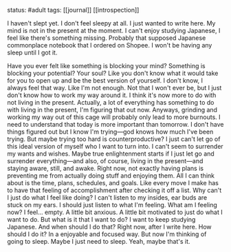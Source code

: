 status: #adult 
tags: [[journal]] [[introspection]] 

I haven't slept yet. I don't feel sleepy at all. I just wanted to write here. My mind is not in the present at the moment. I can't enjoy studying Japanese, I feel like there's something missing. Probably that supposed Japanese commonplace notebook that I ordered on Shopee. I won't be having any sleep until I got it. 

Have you ever felt like something is blocking your mind? Something is blocking your potential? Your soul? Like you don't know what it would take for you to open up and be the best version of yourself. I don't know, I always feel that way. Like I'm not enough. Not that I won't ever be, but I just don't know how to work my way around it. I think it's now more to do with not living in the present. Actually, a lot of everything has something to do with living in the present, I'm figuring that out now. Anyways, grinding and working my way out of this cage will probably only lead to more burnouts. I need to understand that today is more important than tomorrow. I don't have things figured out but I know I'm trying—god knows how much I've been trying. But maybe trying too hard is counterproductive? I just can't let go of this ideal version of myself who I want to turn into. I can't seem to surrender my wants and wishes. Maybe true enlightenment starts if I just let go and surrender everything—and also, of course, living in the present—and staying aware, still, and awake. Right now, not exactly having plans is preventing me from actually doing stuff and enjoying them. All I can think about is the time, plans, schedules, and goals. Like every move I make has to have that feeling of accomplishment after checking it off a list. Why can't I just do what I feel like doing? I can't listen to my insides, ear buds are stuck on my ears. I should just listen to what I'm feeling. What am I feeling now? I feel... empty. A little bit anxious. A little bit motivated to just do what I want to do. But what is it that I want to do? I want to keep studying Japanese. And when should I do that? Right now, after I write here. How should I do it? In a enjoyable and focused way. But now I'm thinking of going to sleep. Maybe I just need to sleep. Yeah, maybe that's it.